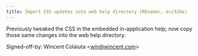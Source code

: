 ```yaml
---
title: Import CSS updates into web help directory (REnamer, ecc32be)
---
```


Previously tweaked the CSS in the embedded in-application help; now copy those same changes into the web help directory.

Signed-off-by: Wincent Colaiuta &lt;win@wincent.com&gt;
